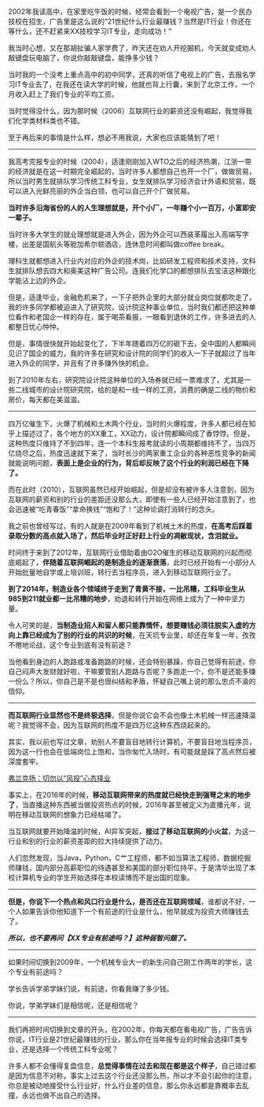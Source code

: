 <p>2002年我读高中，在家里吃午饭的时候，经常会看到一个电视广告，是一个民办技校在招生，广告里是这么说的“21世纪什么行业最赚钱？当然是IT行业！你还在等什么，还不赶紧来XX技校学习IT专业，走向成功！”</p><p>我当时心想，又在那胡扯骗人家学费了，昨天还在劝人开挖掘机，今天就变成劝人敲键盘玩电脑了，你说你敲敲键盘，能挣多少钱？</p><p>当时我的一个没考上重点高中的初中同学，还真的听信了电视上的广告，去报名学习IT专业去了，在我还在读大学的时候，他就也背上行囊，来到了北京工作，一个月收入赶上了我们专业的平均工资。</p><p>当时觉得没什么，因为那时候（2006）互联网行业的薪资还没有崛起，我觉得我们化学类材料类也不错。</p><p>至于再后来的事情是什么样，想必不用我说，大家也应该能猜到了吧！</p><hr/><p>我高考完报专业的时候（2004），适逢刚刚加入WTO之后的经济热潮，江浙一带的经济就是在这一时期完全崛起的，当时许多人都想自己也开一个厂，做做贸易，所以当时男生就排队学习传统工科专业，女生就排队学习经济会计外语和贸易，既可以进入光鲜亮丽的外企当白领，也可以自己开个厂做贸易。</p><p><b>当时许多沿海省份的人的人生理想就是，开个小厂，一年赚个小一百万，小富即安一辈子。</b></p><p>当时许多大学生的就业理想就是进入外企，因为外企可以西装革履出入高端写字楼，出差是国航头等舱加希尔顿酒店，连休息时间都叫做coffee break。</p><p>理科生就都想进入行业内对应的外企的技术岗，比如研发工程师和技术支持，文科生就排队想去四大和奥美这种广告公司。连我们化学口的都想排队去宝洁这种跟化学能沾上边的外企。</p><p>但是，适逢毕业，金融危机来了，一下子把外企里的大部分就业岗位就都吹走了，我的许多同学都被迫进入了研究院，设计院这种事业单位，当时我们都还把这种单位看作和老国企一样的存在，属于喝茶看报，一眼看到退休的工作，许多进去的人都整日忧心忡忡。</p><p>但是，事情很快就开始起变化了，下半年随着四万亿的砸下去，全中国的人都瞬间见识了国企的威力，我的许多在研究和设计院的同学们的收入一下子就超过了当年进入外企的同学，并且有了许多赚外快的机会。</p><p>到了2010年左右，研究院设计院这种单位的入场券就已经一票难求了，尤其是一些二线城市的设计院研究院，给的是和一线一样的工资，消费的确是二线的物价和房价，每天都在美滋滋。</p><hr/><p>四万亿催生下，火爆了机械和土木两个行业，当时的火爆程度，许多人都已经在知乎上描述过了，各个地方的XX重工，XX动力，设计院都瞬间成了香饽饽。但是，这种热度只维持了不到四年，连一个本科生报考就读的小周期都维持不了，当四万亿烧尽之后，热度迅速就下来了，当时长沙的两家重工企业的各种恶性竞争的新闻就能说明问题，<b>表面上是企业的行为，背后却反映了这个行业的利润已经在下降了。</b></p><p>而在此时（2010），互联网虽然已经开始崛起，但是却没有被许多人注意到，因为互联网的薪资和别的行业的差距还没那么大，即使有一些人已经开始注意到了，也会迅速被“吃青春饭”“拿命换钱”“饱和了！”这种论调打消转行的念头。</p><p>我之前也曾经写过，有的人就是在2009年看到了机械土木的热度，<b>在高考后踩着录取分数的高点就入场了，然后毕业时正好赶上行业的凋敝现状，含泪就业。</b></p><p>时间终于来到了2012年，互联网行业借助着由O2O催生的移动互联网的兴起而彻底崛起了，<b>伴随着互联网崛起的是制造业的逐渐衰落</b>，此时已经开始有一小部分人开始批量地自学或上培训班，转行去当程序员，进入到移动互联网行业了。</p><p><b>到了2014年，制造业各个领域终于走到了青黄不接，一比吊糟，工科毕业生从985到211就业都一比吊糟的地步</b>，劝退和转行开始在网络上成为了一种中坚力量。</p><p>令人可笑的是，<b>当制造业招人和留人都只能靠情怀，想要赚钱必须往脱实入虚的方向上靠已经成为了别的行业的共识的时候</b>，在天坑专业里，却还在年复一年，孜孜不倦地论战，这个专业到底有没有前途？</p><p>当他看到身边的人跑路或准备跑路的时候，还会特别暴躁，你自己觉得有前途，你自己闷声大发财就好啦，干嘛要管别人跑路与否呢？多跑走一个，你不是还能多赚一份么？所以，你自己是不是也很纠结和矛盾，怀疑自己嘴上说的那么忠贞不渝的信仰。</p><hr/><p><b>而互联网行业显然也不是终极选择</b>，但是你说它会不会也像土木机械一样迅速降温呢？我觉得不会，因为互联网的热度不是四万亿这种东西烧起来的。</p><p>其实，我以前也写过文章，劝别人不要盲目地转行计算机，不要盲目地当程序员，因为这一行也会在低端岗位上饱和，当你匆忙入场时，有可能就是踩了高点然后被深度套牢。</p><a href="https://zhuanlan.zhihu.com/p/24552653" data-draft-node="block" data-draft-type="link-card" class="internal">弗兰克扬：切勿以“风投”心态择业</a><p>事实上，在2016年的时候，<b>移动互联网带来的热度就已经快走到强弩之末的地步了</b>，当直播这种东西被当做投资热点的时候，2016年甚至被定义为直播元年，说明在移动互联网的想象力已经枯竭了。</p><p>当互联网就要开始降温的时候，AI异军突起，<b>接过了移动互联网的小火盆</b>，为这一行业和别的行业的薪资差距的拉大持续提供了动力。</p><p>人们忽然发现，当Java，Python，C艹工程师，都不如当算法工程师，数据挖掘师赚钱，国内部分高薪职位的待遇甚至和美国的部分职位持平，于是清华出现了本校计算机专业的学生开始选择在本校读博而不是出国的现象。</p><hr/><p><b>但是，你说下一个热点和风口行业是什么，是否还在互联网领域</b>，谁都说不好，一个人如果告诉你他知道下一个有前途的行业是什么，他早就成为投资大师赚钱去了。</p><p><b><i>所以，也不要再问【XX专业有前途吗？】这种弱智问题了。</i></b></p><hr/><p>如果时间切换到2009年，一个机械专业大一的新生问自己刚工作两年的学长，这个专业有前途吗？</p><p>学长告诉学弟学妹们说，有前途，你看我赚了多少钱。</p><p>你说，学弟学妹们是相信呢，还是相信呢？</p><hr/><p>我们再把时间切换到文章的开头，在2002年，你每天都在看电视广告，广告告诉你说，IT行业是21世纪最赚钱的行业，那么你在当年报专业的时候会选择IT类专业，还是选择一个传统工科专业呢？</p><p>许多人都不会懂得复盘信息，<b>总觉得事情在过去和现在都是这个样子</b>，自己错过都是因为信息不对称，事实上过去这个行业还没那么热，所以才不会引起你的注意，你总是被动地接受什么行业好，什么行业差的信息，那么你永远都是靠概率去乱撞，永远也做不出自己的选择。</p>